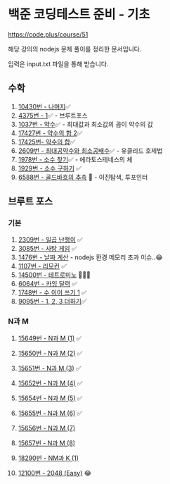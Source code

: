 # 백준 코딩테스트 준비 - 기초

https://code.plus/course/51

해당 강의의 nodejs 문제 풀이를 정리한 문서입니다.

입력은 input.txt 파일을 통해 받습니다.

## 수학

1. [10430번 - 나머지](/Math/10430-remainder.js)✅
2. [4375번 - 1](/Math/4375-1.js)✅ - 브루트포스
3. [1037번 - 약수](/Math/1037-divisor.js)✅ - 최대값과 최소값의 곱이 약수의 값
4. [17427번 - 약수의 합 2](/Math/17427-divisor-sum-2.js)✅
5. [17425번- 약수의 합](/Math/17425-divisor-sum.js)✅
6. [2609번 - 최대공약수와 최소공배수](/Math/2609-gcd-lcm.js)✅ - 유클리드 호제법
7. [1978번 - 소수 찾기](/Math/1978-find-prime.js)✅ - 에라토스테네스의 체
8. [1929번 - 소수 구하기](/Math/1929-find-prime.js) ✅
9. [6588번 - 골드바흐의 추측](/Math/6588-goldbach.js) 💫 - 이진탐색, 투포인터

## 브루트 포스

### 기본

1. [2309번 - 일곱 난쟁이](/BruteForce/2309-seven-dwarfs.js) ✅ <!-- 브루트 포스 알고리즘 -->
2. [3085번 - 사탕 게임](/BruteForce/3085-candy-game.js) ✅ <!-- 브루트 포스 알고리즘 -->
3. [1476번 - 날짜 계산](/BruteForce/1476-date-calc.js) - nodejs 환경 메모리 초과 이슈..😂 <!-- 수학적 계산 -->
4. [1107번 - 리모컨](/BruteForce/1107-remote.js) ✅ <!-- 브루트 포스 알고리즘 -->
5. [14500번 - 테트로미노](/BruteForce/14500-tetromino.js) 🤦‍♀️❌ <!-- 브루트 포스 알고리즘 -->
6. [6064번 - 카잉 달력](/BruteForce/6064-kaing-calendar.js) ✅ <!-- 수학적 계산 -->
7. [1748번 - 수 이어 쓰기 1](/BruteForce/1748-write-number.js) ✅ <!-- 수학적 계산 -->
8. [9095번 - 1, 2, 3 더하기](/BruteForce/9095-123-add.js)✅ <!-- 다이나믹 프로그래밍 -->

### N과 M

1. [15649번 - N과 M (1)](/BruteForce/NM/15649-NM-1.js) ✅
2. [15650번 - N과 M (2)](/BruteForce/NM/15650-NM-2.js) ✅
3. [15651번 - N과 M (3)](/BruteForce/NM/15651-NM-3.js) ✅
4. [15652번 - N과 M (4)](/BruteForce/NM/15652-NM-4.js) ✅
5. [15654번 - N과 M (5)](/BruteForce/NM/15654-NM-5.js) ✅
6. [15655번 - N과 M (6)](/BruteForce/NM/15655-NM-6.js) ✅
7. [15656번 - N과 M (7)](/BruteForce/NM/15656-NM-7.js)
8. [15657번 - N과 M (8)](/BruteForce/NM/15657-NM-8.js)
9. [18290번 - NM과 K (1)](/BruteForce/NM/18290-NMK-1.js)

10. [12100번 - 2048 (Easy)](/12100-2048-easy.js) 😂
